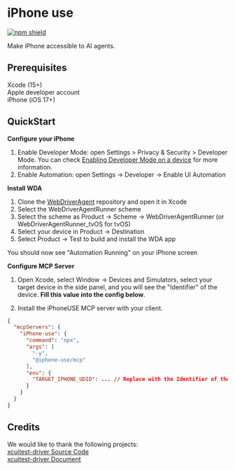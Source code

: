 # iPhone use

[![npm shield](https://img.shields.io/npm/v/@iphone-use/mcp)](https://www.npmjs.com/package/@iphone-use/mcp)

Make iPhone accessible to AI agents.

## Prerequisites
Xcode (15+)  
Apple developer account  
iPhone (iOS 17+)  

## QuickStart

**Configure your iPhone**
1. Enable Developer Mode: open Settings > Privacy & Security > Developer Mode. You can check [Enabling Developer Mode on a device](https://developer.apple.com/documentation/xcode/enabling-developer-mode-on-a-device) for more information.
2. Enable Automation: open Settings -> Developer -> Enable UI Automation

**Install WDA**
1. Clone the [WebDriverAgent](https://github.com/appium/WebDriverAgent.git) repository and open it in Xcode
2. Select the WebDriverAgentRunner scheme
3. Select the scheme as Product -> Scheme -> WebDriverAgentRunner (or WebDriverAgentRunner_tvOS for tvOS)
4. Select your device in Product -> Destination
5. Select Product -> Test to build and install the WDA app

You should now see "Automation Running" on your iPhone screen

**Configure MCP Server**

1. Open Xcode, select Window -> Devices and Simulators, select your target device in the side panel, and you will see the "Identifier" of the device. **Fill this value into the config below**.

2. Install the iPhoneUSE MCP server with your client.

```JSON
{
  "mcpServers": {
    "iPhone-use": {
      "command": "npx",
      "args": [
        "-y",
        "@iphone-use/mcp"
      ],
      "env": {
        "TARGET_IPHONE_UDID": ... // Replace with the Identifier of the target device
      }
    }
  }
}
```

## Credits
We would like to thank the following projects:  
[xcuitest-driver Source Code](https://github.com/appium/appium-xcuitest-driver/)  
[xcuitest-driver Document](https://appium.github.io/appium-xcuitest-driver/latest/)

